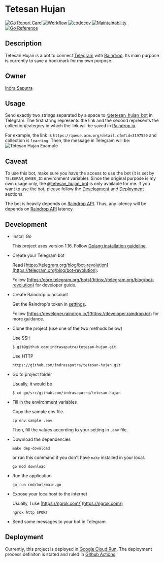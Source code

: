 # Tetesan Hujan

[![Go Report Card](https://goreportcard.com/badge/github.com/indrasaputra/tetesan-hujan)](https://goreportcard.com/report/github.com/indrasaputra/tetesan-hujan)
[![Workflow](https://github.com/indrasaputra/tetesan-hujan/workflows/Test/badge.svg)](https://github.com/indrasaputra/tetesan-hujan/actions)
[![codecov](https://codecov.io/gh/indrasaputra/tetesan-hujan/branch/main/graph/badge.svg?token=R17RPYS094)](https://codecov.io/gh/indrasaputra/tetesan-hujan)
[![Maintainability](https://api.codeclimate.com/v1/badges/e2e45026960fb8cf7725/maintainability)](https://codeclimate.com/github/indrasaputra/tetesan-hujan/maintainability)
[![Go Reference](https://pkg.go.dev/badge/github.com/indrasaputra/tetesan-hujan.svg)](https://pkg.go.dev/github.com/indrasaputra/tetesan-hujan)

## Description

Tetesan Hujan is a bot to connect [Telegram](https://telegram.org/) with [Raindrop](https://raindrop.io/).
Its main purpose is currently to save a bookmark for my own purpose.

## Owner

[Indra Saputra](https://github.com/indrasaputra)

## Usage

Send exactly two strings separated by a space to [@tetesan_hujan_bot](t.me/tetesan_hujan_bot) in Telegram.
The first string represents the link and the second represents the collection/category in which the link will be saved in [Raindrop.io](https://raindrop.io/).

For example, the link is `https://queue.acm.org/detail.cfm?id=3197520` and collection is `learning`. Then, the message in Telegram will be:
![Tetesan Hujan Example](https://user-images.githubusercontent.com/4661221/110271587-efffc380-7ffa-11eb-830c-2b18d62133b5.png)

## Caveat

To use this bot, make sure you have the access to use the bot (it is set by `TELEGRAM_OWNER_ID` environment variable).
Since the original purpose is my own usage only, the [@tetesan_hujan_bot](t.me/tetesan_hujan_bot) is only available for me.
If you want to use the bot, please follow the [Development](#development) and [Deployment](#deployment) sections.

The bot is heavily depends on [Raindrop API](https://developer.raindrop.io/).
Thus, any latency will be depends on [Raindrop API](https://developer.raindrop.io/) latency.

## Development

- Install Go

    This project uses version 1.16. Follow [Golang installation guideline](https://golang.org/doc/install).

- Create your Telegram bot

    Read [https://telegram.org/blog/bot-revolution](https://telegram.org/blog/bot-revolution).

    Follow [https://core.telegram.org/bots](https://telegram.org/blog/bot-revolution) for developer guide.

- Create Raindrop.io account

    Get the Raindrop's token in [settings](https://app.raindrop.io/settings/integrations).

    Follow [https://developer.raindrop.io/](https://developer.raindrop.io/) for more guidance.

- Clone the project (use one of the two methods below)

    Use SSH
    ```
    $ git@github.com:indrasaputra/tetesan-hujan.git
    ```
    
    Use HTTP
    ```
    https://github.com/indrasaputra/tetesan-hujan.git
    ```

- Go to project folder

    Usually, it would be
    ```
    $ cd go/src/github.com/indrasaputra/tetesan-hujan
    ```

- Fill in the environment variables

    Copy the sample env file.
    ```
    cp env.sample .env
    ```
    Then, fill the values according to your setting in `.env` file.

- Download the dependencies

    ```
    make dep-download
    ```
    or run this command if you don't have `make` installed in your local.
    ```
    go mod download 
    ```

- Run the application

    ```
    go run cmd/bot/main.go
    ```

- Expose your localhost to the internet

    Usually, I use [https://ngrok.com/](https://ngrok.com/)
    ```
    ngrok http $PORT
    ```

- Send some messages to your bot in Telegram.

## Deployment

Currently, this project is deployed in [Google Cloud Run](https://cloud.google.com/run).
The deployment process definiton is stated and ruled in [Github Actions](https://github.com/indrasaputra/tetesan-hujan/blob/main/.github/workflows/test-and-deploy.yml).
